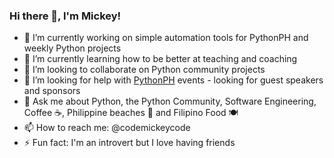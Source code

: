 ### Hi there 👋, I'm Mickey!

<!--
**codemickeycode/codemickeycode** is a ✨ _special_ ✨ repository because its `README.md` (this file) appears on your GitHub profile.
-->

- 🔭 I’m currently working on simple automation tools for PythonPH and weekly Python projects
- 🌱 I’m currently learning how to be better at teaching and coaching
- 👯 I’m looking to collaborate on Python community projects
- 🤔 I’m looking for help with [PythonPH](https://python.ph) events - looking for guest speakers and sponsors
- 💬 Ask me about Python, the Python Community, Software Engineering, Coffee ☕, Philippine beaches 🌊 and Filipino Food 🍽️
- 📫 How to reach me: @codemickeycode
- ⚡ Fun fact: I'm an introvert but I love having friends


